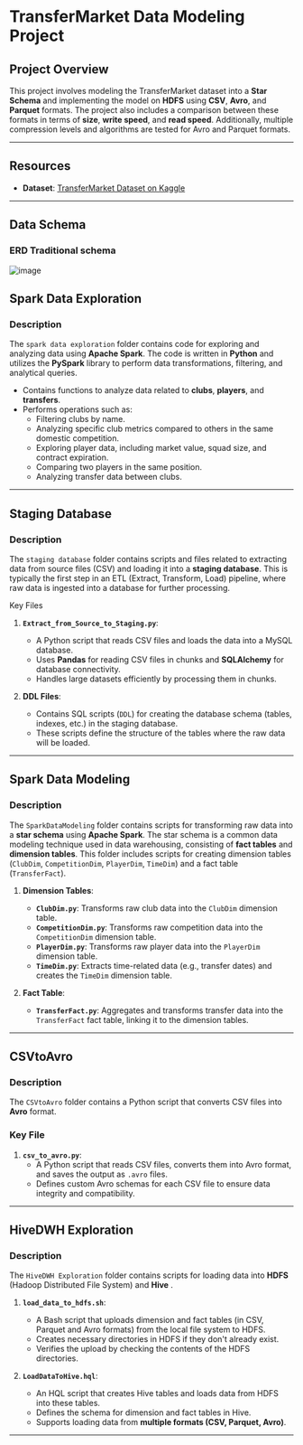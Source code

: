 # TransferMarket Data Modeling Project

## Project Overview
This project involves modeling the TransferMarket dataset into a **Star Schema** and implementing the model on **HDFS** using **CSV**, **Avro**, and **Parquet** formats. The project also includes a comparison between these formats in terms of **size**, **write speed**, and **read speed**. Additionally, multiple compression levels and algorithms are tested for Avro and Parquet formats.

---

## Resources
- **Dataset**: [TransferMarket Dataset on Kaggle](https://www.kaggle.com/dataset-link)

---

## Data Schema 
### ERD Traditional schema
![image](https://github.com/user-attachments/assets/f7e2764f-9bfd-439b-bb3f-a578fd56f33b)

## Spark Data Exploration

### Description
The `spark data exploration` folder contains code for exploring and analyzing data using **Apache Spark**. The code is written in **Python** and utilizes the **PySpark** library to perform data transformations, filtering, and analytical queries.

   - Contains functions to analyze data related to **clubs**, **players**, and **transfers**.
   - Performs operations such as:
     - Filtering clubs by name.
     - Analyzing specific club metrics compared to others in the same domestic competition.
     - Exploring player data, including market value, squad size, and contract expiration.
     - Comparing two players in the same position.
     - Analyzing transfer data between clubs.

---

## Staging Database

### Description
The `staging database` folder contains scripts and files related to extracting data from source files (CSV) and loading it into a **staging database**. This is typically the first step in an ETL (Extract, Transform, Load) pipeline, where raw data is ingested into a database for further processing.

Key Files
1. **`Extract_from_Source_to_Staging.py`**:
   - A Python script that reads CSV files and loads the data into a MySQL database.
   - Uses **Pandas** for reading CSV files in chunks and **SQLAlchemy** for database connectivity.
   - Handles large datasets efficiently by processing them in chunks.

2. **DDL Files**:
   - Contains SQL scripts (`DDL`) for creating the database schema (tables, indexes, etc.) in the staging database.
   - These scripts define the structure of the tables where the raw data will be loaded.

---

## Spark Data Modeling

### Description
The `SparkDataModeling` folder contains scripts for transforming raw data into a **star schema** using **Apache Spark**. The star schema is a common data modeling technique used in data warehousing, consisting of **fact tables** and **dimension tables**. This folder includes scripts for creating dimension tables (`ClubDim`, `CompetitionDim`, `PlayerDim`, `TimeDim`) and a fact table (`TransferFact`).

1. **Dimension Tables**:
   - **`ClubDim.py`**: Transforms raw club data into the `ClubDim` dimension table.
   - **`CompetitionDim.py`**: Transforms raw competition data into the `CompetitionDim` dimension table.
   - **`PlayerDim.py`**: Transforms raw player data into the `PlayerDim` dimension table.
   - **`TimeDim.py`**: Extracts time-related data (e.g., transfer dates) and creates the `TimeDim` dimension table.

2. **Fact Table**:
   - **`TransferFact.py`**: Aggregates and transforms transfer data into the `TransferFact` fact table, linking it to the dimension tables.

---

## CSVtoAvro

### Description
The `CSVtoAvro` folder contains a Python script that converts CSV files into **Avro** format. 

### Key File
1. **`csv_to_avro.py`**:
   - A Python script that reads CSV files, converts them into Avro format, and saves the output as `.avro` files.
   - Defines custom Avro schemas for each CSV file to ensure data integrity and compatibility.


---

## HiveDWH Exploration

### Description
The `HiveDWH Exploration` folder contains scripts for loading data into **HDFS** (Hadoop Distributed File System) and **Hive** .  

1. **`load_data_to_hdfs.sh`**:
   - A Bash script that uploads dimension and fact tables (in CSV, Parquet and Avro formats) from the local file system to HDFS.
   - Creates necessary directories in HDFS if they don't already exist.
   - Verifies the upload by checking the contents of the HDFS directories.

2. **`LoadDataToHive.hql`**:
   - An HQL script that creates Hive tables and loads data from HDFS into these tables.
   - Defines the schema for dimension and fact tables in Hive.
   - Supports loading data from **multiple formats (CSV, Parquet, Avro)**.

---












